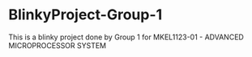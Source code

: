 # BlinkyProject-Group-1
This is a blinky project done by Group 1 for MKEL1123-01 - ADVANCED MICROPROCESSOR SYSTEM
